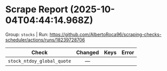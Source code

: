 # Scrape Report (2025-10-04T04:44:14.968Z)

Group: `stocks`  |  Run: https://github.com/AlbertoRoca96/scraping-checks-scheduler/actions/runs/18239728706

| Check | Changed | Keys | Error |
|---|:---:|:--|:--|
| `stock_ntdoy_global_quote` | — |  |  |
